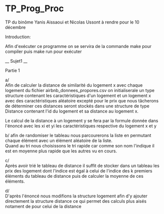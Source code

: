 # TP_Prog_Proc
TP du binôme Yanis Aissaoui et Nicolas Ussont à rendre pour le 10 décembre


Introduction:  

Afin d'exécuter ce programme on se servira de la commande make pour compiler puis make run pour exécuter   



__ Sujet1 __

Partie 1

a/  
Afin de calculer la distance de similarité du logement x avec chaque logement du fichier airbnb_donnees_propores.csv on initialiserale un type structure contenant les caractéristiques d'un logement et un logement x avec des caractéristiques aléatoire excepté pour le prix que nous tâcherons de déterminer ces distances seront stockés dans une structure de type Distance contenant l'id du logement et sa distance au logement x.  

Le calcul de la distance à un logement y se fera par la formule donnée dans l'énoncé avec les xi et yi les caractéristiques respective du logement x et y  



b/
afin de randomiser le tableau nous parcourerons la liste en permutant chaque élément avec un élément aléatoire de la liste.  
Quand au tri nous choisissons le tri rapide car comme son nom l'indique il est en moyenne plus rapide que les autres vu en cours.  

c/   
Après avoir trié le tableau de distance il suffit de stocker dans un tableau les prix des logement dont l'indice est égal à celui de l'indice des k premiers éléments du tableau de distance puis de calculer la moyenne de ces éléments.

d/  
D'après l'énoncé nous modifions la structure logement afin d'y ajouter directement la structure distance ce qui permet des calculs plus aisés notament de pour celui de la distance
